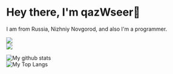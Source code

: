 # Hey there, I'm qazWseer👋  

I am from Russia, Nizhniy Novgorod, and also I'm a programmer.<br>  

![](https://komarev.com/ghpvc/?username=qazwseer2&color=blueviolet)  
<a href="https://www.buymeacoffee.com/qazWseerDev"><img src="https://img.buymeacoffee.com/button-api/?text=Buy me a coffee &emoji=☕&slug=qazWseerDev&button_colour=272822&font_colour=ffffff&font_family=Lato&outline_colour=ffffff&coffee_colour=FFDD00" /></a>

![My github stats](https://github-readme-stats.vercel.app/api?username=qazwseer2&count_private=true&show_icons=true&theme=monokai)  
![My Top Langs](https://github-readme-stats.vercel.app/api/top-langs/?username=qazwseer2&count_private=true&show_icons=true&theme=monokai&layout=compact)  
